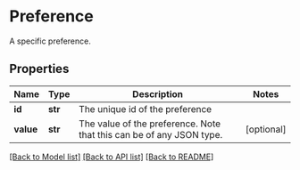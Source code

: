 # Preference

A specific preference. 
## Properties
Name | Type | Description | Notes
------------ | ------------- | ------------- | -------------
**id** | **str** | The unique id of the preference | 
**value** | **str** | The value of the preference. Note that this can be of any JSON type. | [optional] 

[[Back to Model list]](../README.md#documentation-for-models) [[Back to API list]](../README.md#documentation-for-api-endpoints) [[Back to README]](../README.md)


